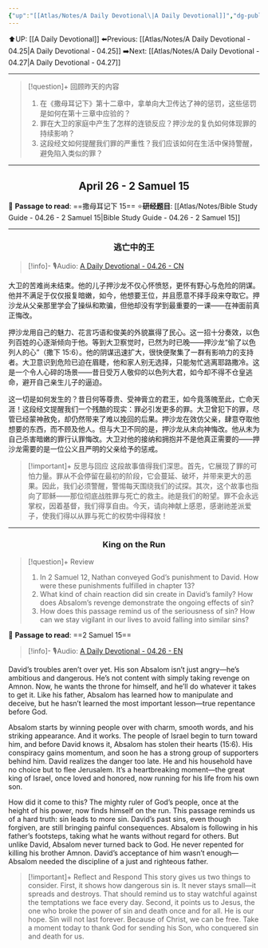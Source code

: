 ```yaml
---
{"up":"[[Atlas/Notes/A Daily Devotional\|A Daily Devotional]]","dg-publish":true,"permalink":"/atlas/notes/a-daily-devotional-04-26/","dgPassFrontmatter":true}
---
```


 ⬆️UP: [[A Daily Devotional]]
⬅️Previous: [[Atlas/Notes/A Daily Devotional - 04.25\|A Daily Devotional - 04.25]]
➡️Next: [[Atlas/Notes/A Daily Devotional - 04.27\|A Daily Devotional - 04.27]]

---

> [!question]+ 回顾昨天的内容
> 1. ⁠在《撒母耳记下》第十二章中，拿单向大卫传达了神的惩罚，这些惩罚是如何在第十三章中应验的？  
> 2. 罪在大卫的家庭中产生了怎样的连锁反应？押沙龙的复仇如何体现罪的持续影响？  
> 3. 这段经文如何提醒我们罪的严重性？我们应该如何在生活中保持警醒，避免陷入类似的罪？  


---
## <center>April 26 -  2 Samuel 15</center>

📖 **Passage to read**: ==撒母耳记下 15==
⭐**研经题目**: [[Atlas/Notes/Bible Study Guide - 04.26 - 2 Samuel 15\|Bible Study Guide - 04.26 - 2 Samuel 15]]

---
### <center>逃亡中的王</center>

> [!info]- 🎙️Audio: [A Daily Devotional - 04.26 - CN]()

大卫的苦难尚未结束。他的儿子押沙龙不仅心怀愤怒，更怀有野心与危险的阴谋。他并不满足于仅仅报复暗嫩，如今，他想要王位，并且愿意不择手段来夺取它。押沙龙从父亲那里学会了操纵和欺骗，但他却没有学到最重要的一课——在神面前真正悔改。

押沙龙用自己的魅力、花言巧语和俊美的外貌赢得了民心。这一招十分奏效，以色列百姓的心逐渐倾向于他。等到大卫察觉时，已然为时已晚——押沙龙“偷了以色列人的心”（撒下 15:6）。他的阴谋迅速扩大，很快便聚集了一群有影响力的支持者。大卫意识到危险已迫在眉睫，他和家人别无选择，只能匆忙逃离耶路撒冷。这是一个令人心碎的场景——昔日受万人敬仰的以色列大君，如今却不得不仓皇逃命，避开自己亲生儿子的逼迫。

这一切是如何发生的？昔日何等尊贵、受神膏立的君王，如今竟落魄至此，亡命天涯！这段经文提醒我们一个残酷的现实：罪必引发更多的罪。大卫曾犯下的罪，尽管已经蒙神赦免，却仍然带来了难以挽回的后果。押沙龙在效仿父亲，肆意夺取他想要的东西，而不顾及他人。但与大卫不同的是，押沙龙从未向神悔改。他从未为自己杀害暗嫩的罪行认罪悔改。大卫对他的接纳和拥抱并不是他真正需要的——押沙龙需要的是一位公义且严明的父亲给予的惩戒。

> [!important]+ 反思与回应
这段故事值得我们深思。首先，它展现了罪的可怕力量。罪从不会停留在最初的阶段，它会蔓延、破坏，并带来更大的恶果。因此，我们必须警醒，警惕每天围绕我们的试探。其次，这个故事也指向了耶稣——那位彻底战胜罪与死亡的救主。祂是我们的盼望。罪不会永远掌权，因着基督，我们得享自由。今天，请向神献上感恩，感谢祂差派爱子，使我们得以从罪与死亡的权势中得释放！



---
### <center>King on the Run</center>

> [!question]+ Review
> 1. In 2 Samuel 12, Nathan conveyed God’s punishment to David. How were these punishments fulfilled in chapter 13?  
> 2. What kind of chain reaction did sin create in David’s family? How does Absalom’s revenge demonstrate the ongoing effects of sin?  
> 3. How does this passage remind us of the seriousness of sin? How can we stay vigilant in our lives to avoid falling into similar sins?

📖 **Passage to read**: ==2 Samuel 15==

> [!info]- 🎙️Audio: [A Daily Devotional - 04.26 - EN]()  

David’s troubles aren’t over yet. His son Absalom isn’t just angry—he’s ambitious and dangerous. He’s not content with simply taking revenge on Amnon. Now, he wants the throne for himself, and he’ll do whatever it takes to get it. Like his father, Absalom has learned how to manipulate and deceive, but he hasn’t learned the most important lesson—true repentance before God.

Absalom starts by winning people over with charm, smooth words, and his striking appearance. And it works. The people of Israel begin to turn toward him, and before David knows it, Absalom has stolen their hearts (15:6). His conspiracy gains momentum, and soon he has a strong group of supporters behind him. David realizes the danger too late. He and his household have no choice but to flee Jerusalem. It’s a heartbreaking moment—the great king of Israel, once loved and honored, now running for his life from his own son.

How did it come to this? The mighty ruler of God’s people, once at the height of his power, now finds himself on the run. This passage reminds us of a hard truth: sin leads to more sin. David’s past sins, even though forgiven, are still bringing painful consequences. Absalom is following in his father’s footsteps, taking what he wants without regard for others. But unlike David, Absalom never turned back to God. He never repented for killing his brother Amnon. David’s acceptance of him wasn’t enough—Absalom needed the discipline of a just and righteous father.

> [!important]+ Reflect and Respond
This story gives us two things to consider. First, it shows how dangerous sin is. It never stays small—it spreads and destroys. That should remind us to stay watchful against the temptations we face every day. Second, it points us to Jesus, the one who broke the power of sin and death once and for all. He is our hope. Sin will not last forever. Because of Christ, we can be free. Take a moment today to thank God for sending his Son, who conquered sin and death for us.


 


































